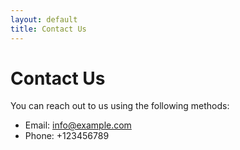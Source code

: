 ```yaml
---
layout: default
title: Contact Us
---
```


# Contact Us

You can reach out to us using the following methods:

- Email: info@example.com
- Phone: +123456789